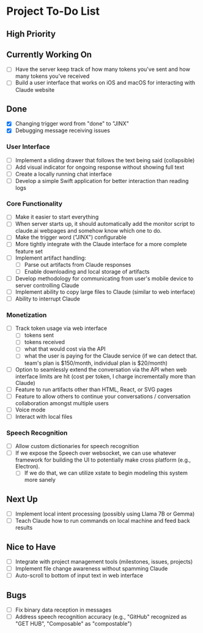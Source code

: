 # Project To-Do List

## High Priority

## Currently Working On

- [ ] Have the server keep track of how many tokens you've sent and how many tokens you've received
- [ ] Build a user interface that works on iOS and macOS for interacting with Claude website

## Done

- [x] Changing trigger word from "done" to "JINX"
- [x] Debugging message receiving issues

### User Interface

- [ ] Implement a sliding drawer that follows the text being said (collapsible)
- [ ] Add visual indicator for ongoing response without showing full text
- [ ] Create a locally running chat interface
- [ ] Develop a simple Swift application for better interaction than reading logs

### Core Functionality

- [ ] Make it easier to start everything
- [ ] When server starts up, it should automatically add the monitor script to claude.ai webpages and somehow know which one to do.
- [ ] Make the trigger word ("JINX") configurable
- [ ] More tightly integrate with the Claude interface for a more complete feature set
- [ ] Implement artifact handling:
  - [ ] Parse out artifacts from Claude responses
  - [ ] Enable downloading and local storage of artifacts
- [ ] Develop methodology for communicating from user's mobile device to server controlling Claude
- [ ] Implement ability to copy large files to Claude (similar to web interface)
- [ ] Ability to interrupt Claude

### Monetization

- [ ] Track token usage via web interface
  - [ ] tokens sent
  - [ ] tokens received
  - [ ] what that would cost via the API
  - [ ] what the user is paying for the Claude service (if we can detect that. team's plan is $150/month, individual plan is $20/month)
- [ ] Option to seamlessly extend the conversation via the API when web interface limits are hit (cost per token, I charge incrementally more than Claude)
- [ ] Feature to run artifacts other than HTML, React, or SVG pages
- [ ] Feature to allow others to continue your conversations / conversation collaboration amongst multiple users
- [ ] Voice mode
- [ ] Interact with local files

### Speech Recognition

- [ ] Allow custom dictionaries for speech recognition
- [ ] If we expose the Speech over websocket, we can use whatever framework for building the UI to potentially make cross platform (e.g., Electron).
  - [ ] If we do that, we can utilize xstate to begin modeling this system more sanely

## Next Up

- [ ] Implement local intent processing (possibly using Llama 7B or Gemma)
- [ ] Teach Claude how to run commands on local machine and feed back results

## Nice to Have

- [ ] Integrate with project management tools (milestones, issues, projects)
- [ ] Implement file change awareness without spamming Claude
- [ ] Auto-scroll to bottom of input text in web interface

## Bugs

- [ ] Fix binary data reception in messages
- [ ] Address speech recognition accuracy (e.g., "GitHub" recognized as "GET HUB", "Composable" as "compostable")

